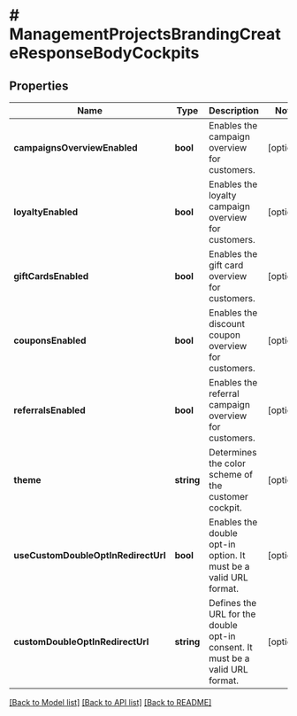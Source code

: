 # # ManagementProjectsBrandingCreateResponseBodyCockpits

## Properties

Name | Type | Description | Notes
------------ | ------------- | ------------- | -------------
**campaignsOverviewEnabled** | **bool** | Enables the campaign overview for customers. | [optional]
**loyaltyEnabled** | **bool** | Enables the loyalty campaign overview for customers. | [optional]
**giftCardsEnabled** | **bool** | Enables the gift card overview for customers. | [optional]
**couponsEnabled** | **bool** | Enables the discount coupon overview for customers. | [optional]
**referralsEnabled** | **bool** | Enables the referral campaign overview for customers. | [optional]
**theme** | **string** | Determines the color scheme of the customer cockpit. | [optional]
**useCustomDoubleOptInRedirectUrl** | **bool** | Enables the double opt-in option. It must be a valid URL format. | [optional]
**customDoubleOptInRedirectUrl** | **string** | Defines the URL for the double opt-in consent. It must be a valid URL format. | [optional]

[[Back to Model list]](../../README.md#models) [[Back to API list]](../../README.md#endpoints) [[Back to README]](../../README.md)

